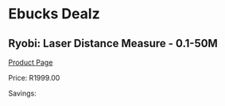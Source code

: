 
# Ebucks Dealz
## Ryobi: Laser Distance Measure - 0.1-50M
[Product Page](https://www.ebucks.com/web/shop/productSelected.do?prodId=316302317&catId=370101825)

Price: R1999.00

Savings: 


	